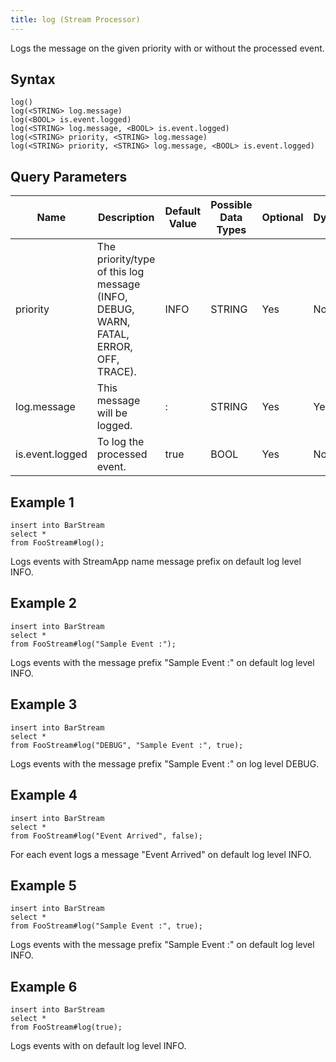 ```yaml
---
title: log (Stream Processor)
---
```


Logs the message on the given priority with or without the processed event.

## Syntax

    log()
    log(<STRING> log.message)
    log(<BOOL> is.event.logged)
    log(<STRING> log.message, <BOOL> is.event.logged)
    log(<STRING> priority, <STRING> log.message)
    log(<STRING> priority, <STRING> log.message, <BOOL> is.event.logged)

## Query Parameters

| Name            | Description                                                                          | Default Value | Possible Data Types | Optional | Dynamic |
|-----------------|--------------------------------------------------------------------------------------|---------------|---------------------|----------|---------|
| priority        | The priority/type of this log message (INFO, DEBUG, WARN, FATAL, ERROR, OFF, TRACE). | INFO          | STRING              | Yes      | No      |
| log.message     | This message will be logged.                                                         | :             | STRING              | Yes      | Yes     |
| is.event.logged | To log the processed event.                                                          | true          | BOOL                | Yes      | No      |

## Example 1

    insert into BarStream
    select *
    from FooStream#log();

Logs events with StreamApp name message prefix on default log level INFO.

## Example 2
    
    insert into BarStream
    select *
    from FooStream#log("Sample Event :");

Logs events with the message prefix "Sample Event :" on default log level INFO.

## Example 3

    insert into BarStream
    select *
    from FooStream#log("DEBUG", "Sample Event :", true);

Logs events with the message prefix "Sample Event :" on log level DEBUG.

## Example 4

    insert into BarStream
    select *
    from FooStream#log("Event Arrived", false);

For each event logs a message "Event Arrived" on default log level INFO.

## Example 5

    insert into BarStream
    select *
    from FooStream#log("Sample Event :", true);

Logs events with the message prefix "Sample Event :" on default log level INFO.

## Example 6

    insert into BarStream
    select *
    from FooStream#log(true);

Logs events with on default log level INFO.
